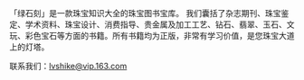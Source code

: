 
「绿石刻」是一款珠宝知识大全的珠宝图书宝库。
我们囊括了杂志期刊、珠宝鉴定、学术资料、珠宝设计、消费指导、贵金属及加工工艺、钻石、翡翠、玉石、文玩、彩色宝石等方面的书籍。所有书籍均为正版，非常有学习价值，是您珠宝大道上的灯塔。

联系我们：lvshike@vip.163.com
